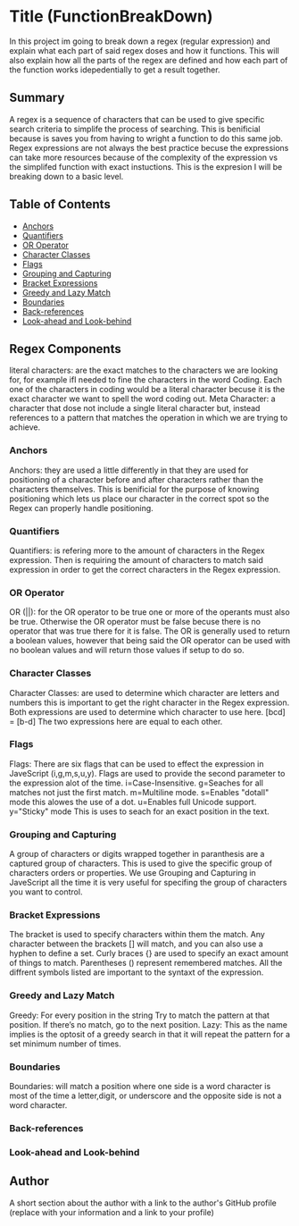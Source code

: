 # Title (FunctionBreakDown)

In this project im going to break down a regex (regular expression) and explain what each part of said regex doses and how it functions. This will also explain how all the parts of the regex are defined and how each part of the function works idepedentially to get a result together.

## Summary

A regex is a sequence of characters that can be used to give specific search criteria to simplife the process of searching. This is benificial because is saves you from having to wright a function to do this same job. Regex expressions are not always the best practice becuse the expressions can take more resources because of the complexity of the expression vs the simplifed function with exact instuctions. This is the expresion I will be breaking down to a basic level.


## Table of Contents

- [Anchors](#anchors)
- [Quantifiers](#quantifiers)
- [OR Operator](#or-operator)
- [Character Classes](#character-classes)
- [Flags](#flags)
- [Grouping and Capturing](#grouping-and-capturing)
- [Bracket Expressions](#bracket-expressions)
- [Greedy and Lazy Match](#greedy-and-lazy-match)
- [Boundaries](#boundaries)
- [Back-references](#back-references)
- [Look-ahead and Look-behind](#look-ahead-and-look-behind)

## Regex Components
literal characters: are the exact matches to the characters we are looking for, for example ifI needed to fine the characters in the word Coding. Each one of the characters in coding would be a literal character becuse it is the exact character we want to spell the word coding out.
Meta Character: a character that dose not include a single literal character but, instead references to a pattern that matches the operation in which we are trying to achieve.
### Anchors
Anchors: they are used a little differently in that they are used for positioning of a character before and after characters rather than the characters themselves. This is benificial for the purpose of knowing positioning which lets us place our character in the correct spot so the Regex can properly handle positioning.
### Quantifiers
Quantifiers: is refering more to the amount of characters in the Regex expression. Then is requiring the amount of characters to match said expression in order to get the correct characters in the Regex expression.
### OR Operator
OR (||): for the OR operator to be true one or more of the operants must also be true. Otherwise the OR operator must be false becuse there is no operator that was true there for it is false. The OR is generally used to return a boolean values, however that being said the OR operator can be used with no boolean values and will return those values if setup to do so.
### Character Classes
Character Classes: are used to determine which character are letters and numbers this is important to get the right character in the Regex expression. Both expressions are used to determine which character to use here. [bcd] = [b-d] The two expressions here are equal to each other. 
### Flags
Flags: There are six flags that can be used to effect the expression in JaveScript (i,g,m,s,u,y). Flags are used to provide the second parameter to the expression alot of the time. 
i=Case-Insensitive.
g=Seaches for all matches not just the first match.
m=Multiline mode.
s=Enables "dotall" mode this alowes the use of a dot.
u=Enables full Unicode support.
y="Sticky" mode This is uses to seach for an exact position in the text.
### Grouping and Capturing
A group of characters or digits wrapped together in paranthesis are a captured group of characters. This is used to give the specific group of characters orders or properties. We use Grouping and Capturing in JaveScript all the time it is very useful for specifing the group of characters you want to control.
### Bracket Expressions
The bracket is used to specify characters within them the match. Any character between the brackets [] will match, and you can also use a hyphen to define a set. Curly braces {} are used to specify an exact amount of things to match. Parentheses () represent remembered matches. All the diffrent symbols listed are important to the syntaxt of the expression.
### Greedy and Lazy Match
Greedy: For every position in the string Try to match the pattern at that position. If there’s no match, go to the next position.
Lazy: This as the name implies is the optosit of a greedy search in that it will repeat the pattern for a set minimum number of times.
### Boundaries
Boundaries: will match a position where one side is a word character is most of the time a letter,digit, or underscore and the opposite side is not a word character. 
### Back-references

### Look-ahead and Look-behind          

## Author

A short section about the author with a link to the author's GitHub profile (replace with your information and a link to your profile)
